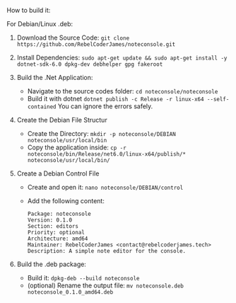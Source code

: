 How to build it:

For Debian/Linux .deb:

1. Download the Source Code:
    `git clone https://github.com/RebelCoderJames/noteconsole.git`

2. Install Dependencies:
    `sudo apt-get update && sudo apt-get install -y dotnet-sdk-6.0 dpkg-dev debhelper gpg fakeroot`

3. Build the .Net Application:
    - Navigate to the source codes folder:
        `cd noteconsole/noteconsole`
    - Build it with dotnet
        `dotnet publish -c Release -r linux-x64 --self-contained`
        You can ignore the errors safely.

4. Create the Debian File Structur
    - Create the Directory:
        `mkdir -p noteconsole/DEBIAN noteconsole/usr/local/bin`
    - Copy the application inside:
        `cp -r noteconsole/bin/Release/net6.0/linux-x64/publish/* noteconsole/usr/local/bin/`

5. Create a Debian Control File
    - Create and open it:
        `nano noteconsole/DEBIAN/control`
    - Add the following content:

        ```
        Package: noteconsole
        Version: 0.1.0
        Section: editors
        Priority: optional
        Architecture: amd64
        Maintainer: RebelCoderJames <contact@rebelcoderjames.tech>
        Description: A simple note editor for the console.
        ```

6. Build the .deb package:
    - Build it:
        `dpkg-deb --build noteconsole`
    - (optional) Rename the output file:
        `mv noteconsole.deb noteconsole_0.1.0_amd64.deb`
